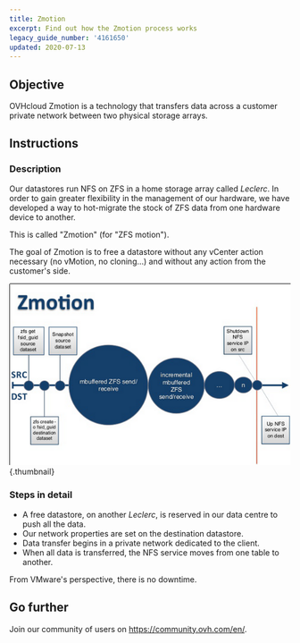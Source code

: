 ```yaml
---
title: Zmotion
excerpt: Find out how the Zmotion process works
legacy_guide_number: '4161650'
updated: 2020-07-13
---
```


## Objective

OVHcloud Zmotion is a technology that transfers data across a customer private network between two physical storage arrays.

## Instructions

### Description

Our datastores run NFS on ZFS in a home storage array called *Leclerc*. In order to gain greater flexibility in the management of our hardware, we have developed a way to hot-migrate the stock of ZFS data from one hardware device to another.

This is called "Zmotion" (for "ZFS motion").

The goal of Zmotion is to free a datastore without any vCenter action necessary (no vMotion, no cloning...) and without any action from the customer's side.

![zmotion](images/zmotionPrez.png){.thumbnail}

### Steps in detail

- A free datastore, on another *Leclerc*, is reserved in our data centre to push all the data.
- Our network properties are set on the destination datastore.
- Data transfer begins in a private network dedicated to the client.
- When all data is transferred, the NFS service moves from one table to another.

From VMware's perspective, there is no downtime.

## Go further

Join our community of users on <https://community.ovh.com/en/>.

